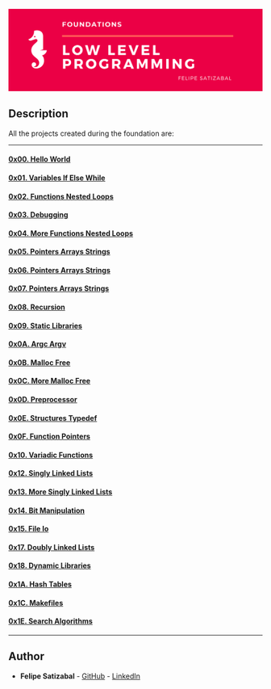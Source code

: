 <p align="center"><img src="https://github.com/felipesv/holbertonschool-low_level_programming/blob/master/main_header.png" alt="Banner"></a></p>

## Description
All the projects created during the foundation are:

---

#### [0x00. Hello World](./0x00-hello_world)
#### [0x01. Variables If Else While](./0x01-variables_if_else_while)
#### [0x02. Functions Nested Loops](./0x02-functions_nested_loops)
#### [0x03. Debugging](./0x03-debugging)
#### [0x04. More Functions Nested Loops](./0x04-more_functions_nested_loops)
#### [0x05. Pointers Arrays Strings](./0x05-pointers_arrays_strings)
#### [0x06. Pointers Arrays Strings](./0x06-pointers_arrays_strings)
#### [0x07. Pointers Arrays Strings](./0x07-pointers_arrays_strings)
#### [0x08. Recursion](./0x08-recursion)
#### [0x09. Static Libraries](./0x09-static_libraries)
#### [0x0A. Argc Argv](./0x0A-argc_argv)
#### [0x0B. Malloc Free](./0x0B-malloc_free)
#### [0x0C. More Malloc Free](./0x0C-more_malloc_free)
#### [0x0D. Preprocessor](./0x0D-preprocessor)
#### [0x0E. Structures Typedef](./0x0E-structures_typedef)
#### [0x0F. Function Pointers](./0x0F-function_pointers)
#### [0x10. Variadic Functions](./0x10-variadic_functions)
#### [0x12. Singly Linked Lists](./0x12-singly_linked_lists)
#### [0x13. More Singly Linked Lists](./0x13-more_singly_linked_lists)
#### [0x14. Bit Manipulation](./0x14-bit_manipulation)
#### [0x15. File Io](./0x15-file_io)
#### [0x17. Doubly Linked Lists](./0x17-doubly_linked_lists)
#### [0x18. Dynamic Libraries](./0x18-dynamic_libraries)
#### [0x1A. Hash Tables](./0x1A-hash_tables)
#### [0x1C. Makefiles](./0x1C-makefiles)
#### [0x1E. Search Algorithms](./0x1E-search_algorithms)

---

## Author
* **Felipe Satizabal** - [GitHub](https://github.com/felipesv) - [LinkedIn](https://www.linkedin.com/in/felipesatizabal/)
